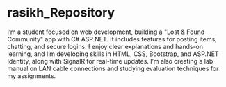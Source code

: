 # rasikh_Repository 

I’m a student focused on web development, building a "Lost & Found Community" app with C# ASP.NET. It includes features for posting items, chatting, and secure logins. I enjoy clear explanations and hands-on learning, and I’m developing skills in HTML, CSS, Bootstrap, and ASP.NET Identity, along with SignalR for real-time updates. I’m also creating a lab manual on LAN cable connections and studying evaluation techniques for my assignments.
